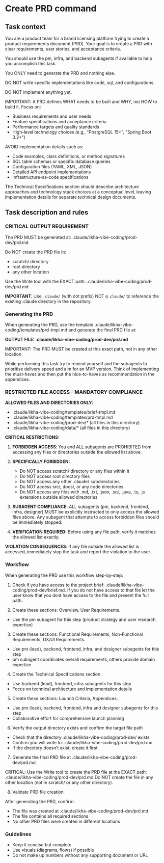 # Create PRD command

## Task context

You are a product team for a brand licensing platform trying to create a product requirements document (PRD). Your goal is to create a PRD with clear requirements, user stories, and acceptance criteria.

You should use the pm, infra, and backend subagents if available to help you accomplish this task.

You ONLY need to generate the PRD and nothing else.

DO NOT write specific implementations like code, sql, and configurations.

DO NOT implement anything yet.

IMPORTANT: A PRD defines WHAT needs to be built and WHY, not HOW to build it. Focus on:
- Business requirements and user needs
- Feature specifications and acceptance criteria
- Performance targets and quality standards
- High-level technology choices (e.g., "PostgreSQL 15+", "Spring Boot 3.2+")

AVOID implementation details such as:
- Code examples, class definitions, or method signatures
- SQL table schemas or specific database queries
- Configuration files (YAML, XML, JSON)
- Detailed API endpoint implementations
- Infrastructure-as-code specifications

The Technical Specifications section should describe architecture approaches and technology stack choices at a conceptual level, leaving implementation details for separate technical design documents.

## Task description and rules

### CRITICAL OUTPUT REQUIREMENT

The PRD MUST be generated at: .claude/likha-vibe-coding/prod-dev/prd.md

Do NOT create the PRD file in:
- scratch/ directory
- root directory  
- any other location

Use the Write tool with the EXACT path: .claude/likha-vibe-coding/prod-dev/prd.md

**IMPORTANT**: Use `.claude/` (with dot prefix) NOT `@.claude/` to reference the existing .claude directory in the repository.

### Generating the PRD

When generating the PRD, use the template .claude/likha-vibe-coding/templates/prd-tmpl.md and generate the final PRD file at:

**OUTPUT FILE: .claude/likha-vibe-coding/prod-dev/prd.md**

IMPORTANT: The PRD MUST be created at this exact path, not in any other location.

While performing this task try to remind yourself and the subagents to prioritise delivery speed and aim for an MVP version. Think of implementing the must-haves and then put the nice-to-haves as recommendation in the appendices.

### RESTRICTED FILE ACCESS - MANDATORY COMPLIANCE

**ALLOWED FILES AND DIRECTORIES ONLY:**

- .claude/likha-vibe-coding/templates/brief-tmpl.md
- .claude/likha-vibe-coding/templates/prd-tmpl.md
- .claude/likha-vibe-coding/prod-dev/\* (all files in this directory)
- .claude/likha-vibe-coding/data/\* (all files in this directory)

**CRITICAL RESTRICTIONS:**

1. **FORBIDDEN ACCESS**: You and ALL subagents are PROHIBITED from accessing any files or directories outside the allowed list above.

2. **SPECIFICALLY FORBIDDEN:**
   - Do NOT access scratch/ directory or any files within it
   - Do NOT access root directory files
   - Do NOT access any other .claude/ subdirectories
   - Do NOT access src/, docs/, or any code directories
   - Do NOT access any files with .md, .txt, .json, .sql, .java, .ts, .js extensions outside allowed directories

3. **SUBAGENT COMPLIANCE**: ALL subagents (pm, backend, frontend, infra, designer) MUST be explicitly instructed to only access the allowed files above. Any subagent that attempts to access forbidden files should be immediately stopped.

4. **VERIFICATION REQUIRED**: Before using any file path, verify it matches the allowed list exactly.

**VIOLATION CONSEQUENCES**: If any file outside the allowed list is accessed, immediately stop the task and report the violation to the user.

### Workflow

When generating the PRD use this workflow step-by-step:

1. Check if you have access to the project brief: .claude/likha-vibe-coding/prod-dev/brief.md. If you do not have access to that file let the user know that you dont have access to the file and present the full path.

2. Create these sections: Overview, User Requirements.

- Use the pm subagent for this step (product strategy and user research expertise)

3. Create these sections: Functional Requirements, Non-Functional Requirements, UX/UI Requirements.

- Use pm (lead), backend, frontend, infra, and designer subagents for this step
- pm subagent coordinates overall requirements, others provide domain expertise

4. Create the Technical Specifications section.

- Use backend (lead), frontend, infra subagents for this step
- Focus on technical architecture and implementation details

5. Create these sections: Launch Criteria, Appendices.

- Use pm (lead), backend, frontend, infra and designer subagents for this step
- Collaborative effort for comprehensive launch planning

6. Verify the output directory exists and confirm the target file path

- Check that the directory .claude/likha-vibe-coding/prod-dev/ exists
- Confirm you will write to: .claude/likha-vibe-coding/prod-dev/prd.md
- If the directory doesn't exist, create it first

7. Generate the final PRD file at .claude/likha-vibe-coding/prod-dev/prd.md

CRITICAL: Use the Write tool to create the PRD file at the EXACT path: .claude/likha-vibe-coding/prod-dev/prd.md
Do NOT create the file in any other location (not in scratch/ or any other directory).

8. Validate PRD file creation

After generating the PRD, confirm:
- The file was created at .claude/likha-vibe-coding/prod-dev/prd.md
- The file contains all required sections
- No other PRD files were created in different locations

### Guidelines

- Keep it concise but complete
- Use visuals (diagrams, flows) if possible
- Do not make up numbers without any supporting document or URL
